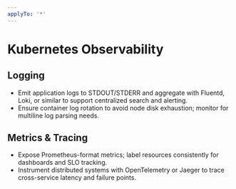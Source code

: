 ```yaml
---
applyTo: '*'
---
```


# Kubernetes Observability

## Logging
- Emit application logs to STDOUT/STDERR and aggregate with Fluentd, Loki, or similar to support centralized search and alerting.
- Ensure container log rotation to avoid node disk exhaustion; monitor for multiline log parsing needs.

## Metrics & Tracing
- Expose Prometheus-format metrics; label resources consistently for dashboards and SLO tracking.
- Instrument distributed systems with OpenTelemetry or Jaeger to trace cross-service latency and failure points.

